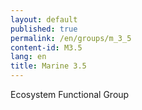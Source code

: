 ```yaml
---
layout: default
published: true
permalink: /en/groups/m_3_5
content-id: M3.5
lang: en
title: Marine 3.5
---
```


Ecosystem Functional Group
